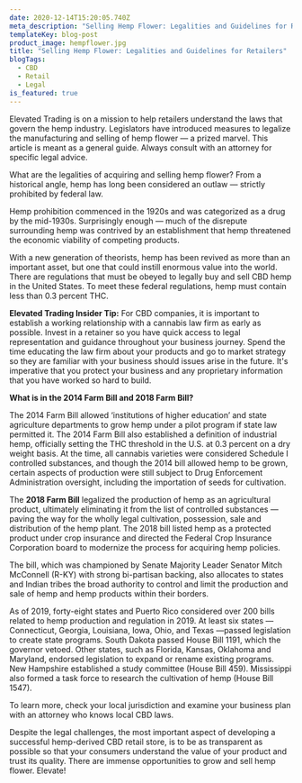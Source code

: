 ```yaml
---
date: 2020-12-14T15:20:05.740Z
meta_description: "Selling Hemp Flower: Legalities and Guidelines for Retailers"
templateKey: blog-post
product_image: hempflower.jpg
title: "Selling Hemp Flower: Legalities and Guidelines for Retailers"
blogTags:
  - CBD
  - Retail
  - Legal
is_featured: true
---
```

Elevated Trading is on a mission to help retailers understand the laws that govern the hemp industry. Legislators have introduced measures to legalize the manufacturing and selling of hemp flower — a prized marvel. This article is meant as a general guide. Always consult with an attorney for specific legal advice.

What are the legalities of acquiring and selling hemp flower? From a historical angle, hemp has long been considered an outlaw — strictly prohibited by federal law.

Hemp prohibition commenced in the 1920s and was categorized as a drug by the mid-1930s. Surprisingly enough — much of the disrepute surrounding hemp was contrived by an establishment that hemp threatened the economic viability of competing products.

With a new generation of theorists, hemp has been revived as more than an important asset, but one that could instill enormous value into the world. There are regulations that must be obeyed to legally buy and sell CBD hemp in the United States. To meet these federal regulations, hemp must contain less than 0.3 percent THC.

**Elevated Trading Insider Tip:** For CBD companies, it is important to establish a working relationship with a cannabis law firm as early as possible. Invest in a retainer so you have quick access to legal representation and guidance throughout your business journey. Spend the time educating the law firm about your products and go to market strategy so they are familiar with your business should issues arise in the future. It's imperative that you protect your business and any proprietary information that you have worked so hard to build. 

**What is in the 2014 Farm Bill and 2018 Farm Bill?**

The 2014 Farm Bill allowed ‘institutions of higher education’ and state agriculture departments to grow hemp under a pilot program if state law permitted it. The 2014 Farm Bill also established a definition of industrial hemp, officially setting the THC threshold in the U.S. at 0.3 percent on a dry weight basis. At the time, all cannabis varieties were considered Schedule I controlled substances, and though the 2014 bill allowed hemp to be grown, certain aspects of production were still subject to Drug Enforcement Administration oversight, including the importation of seeds for cultivation.

The **2018 Farm Bill** legalized the production of hemp as an agricultural product, ultimately eliminating it from the list of controlled substances — paving the way for the wholly legal cultivation, possession, sale and distribution of the hemp plant. The 2018 bill listed hemp as a protected product under crop insurance and directed the Federal Crop Insurance Corporation board to modernize the process for acquiring hemp policies.

The bill, which was championed by Senate Majority Leader Senator Mitch McConnell (R-KY) with strong bi-partisan backing, also allocates to states and Indian tribes the broad authority to control and limit the production and sale of hemp and hemp products within their borders.

As of 2019, forty-eight states and Puerto Rico considered over 200 bills related to hemp production and regulation in 2019. At least six states — Connecticut, Georgia, Louisiana, Iowa, Ohio, and Texas —passed legislation to create state programs. South Dakota passed House Bill 1191, which the governor vetoed. Other states, such as Florida, Kansas, Oklahoma and Maryland, endorsed legislation to expand or rename existing programs. New Hampshire established a study committee (House Bill 459). Mississippi also formed a task force to research the cultivation of hemp (House Bill 1547).

To learn more, check your local jurisdiction and examine your business plan with an attorney who knows local CBD laws.

Despite the legal challenges, the most important aspect of developing a successful hemp-derived CBD retail store, is to be as transparent as possible so that your consumers understand the value of your product and trust its quality. There are immense opportunities to grow and sell hemp flower. Elevate!